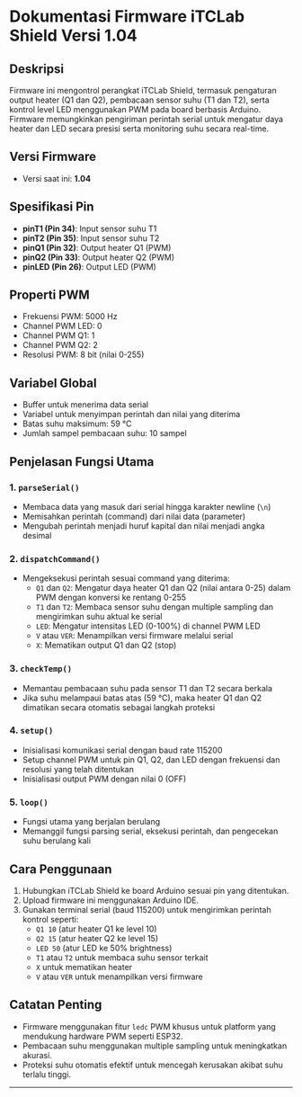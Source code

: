 # Dokumentasi Firmware iTCLab Shield Versi 1.04

## Deskripsi  
Firmware ini mengontrol perangkat iTCLab Shield, termasuk pengaturan output heater (Q1 dan Q2), pembacaan sensor suhu (T1 dan T2), serta kontrol level LED menggunakan PWM pada board berbasis Arduino. Firmware memungkinkan pengiriman perintah serial untuk mengatur daya heater dan LED secara presisi serta monitoring suhu secara real-time.

## Versi Firmware  
- Versi saat ini: **1.04**

## Spesifikasi Pin  
- **pinT1 (Pin 34)**: Input sensor suhu T1  
- **pinT2 (Pin 35)**: Input sensor suhu T2  
- **pinQ1 (Pin 32)**: Output heater Q1 (PWM)  
- **pinQ2 (Pin 33)**: Output heater Q2 (PWM)  
- **pinLED (Pin 26)**: Output LED (PWM)  

## Properti PWM  
- Frekuensi PWM: 5000 Hz  
- Channel PWM LED: 0  
- Channel PWM Q1: 1  
- Channel PWM Q2: 2  
- Resolusi PWM: 8 bit (nilai 0-255)  

## Variabel Global  
- Buffer untuk menerima data serial  
- Variabel untuk menyimpan perintah dan nilai yang diterima  
- Batas suhu maksimum: 59 °C  
- Jumlah sampel pembacaan suhu: 10 sampel  

## Penjelasan Fungsi Utama  
### 1. `parseSerial()`  
- Membaca data yang masuk dari serial hingga karakter newline (`\n`)  
- Memisahkan perintah (command) dari nilai data (parameter)  
- Mengubah perintah menjadi huruf kapital dan nilai menjadi angka desimal

### 2. `dispatchCommand()`  
- Mengeksekusi perintah sesuai command yang diterima:  
  - `Q1` dan `Q2`: Mengatur daya heater Q1 dan Q2 (nilai antara 0-25) dalam PWM dengan konversi ke rentang 0-255  
  - `T1` dan `T2`: Membaca sensor suhu dengan multiple sampling dan mengirimkan suhu aktual ke serial  
  - `LED`: Mengatur intensitas LED (0-100%) di channel PWM LED  
  - `V` atau `VER`: Menampilkan versi firmware melalui serial  
  - `X`: Mematikan output Q1 dan Q2 (stop)  

### 3. `checkTemp()`  
- Memantau pembacaan suhu pada sensor T1 dan T2 secara berkala  
- Jika suhu melampaui batas atas (59 °C), maka heater Q1 dan Q2 dimatikan secara otomatis sebagai langkah proteksi  

### 4. `setup()`  
- Inisialisasi komunikasi serial dengan baud rate 115200  
- Setup channel PWM untuk pin Q1, Q2, dan LED dengan frekuensi dan resolusi yang telah ditentukan  
- Inisialisasi output PWM dengan nilai 0 (OFF)  

### 5. `loop()`  
- Fungsi utama yang berjalan berulang  
- Memanggil fungsi parsing serial, eksekusi perintah, dan pengecekan suhu berulang kali  

## Cara Penggunaan  
1. Hubungkan iTCLab Shield ke board Arduino sesuai pin yang ditentukan.  
2. Upload firmware ini menggunakan Arduino IDE.  
3. Gunakan terminal serial (baud 115200) untuk mengirimkan perintah kontrol seperti:  
   - `Q1 10` (atur heater Q1 ke level 10)  
   - `Q2 15` (atur heater Q2 ke level 15)  
   - `LED 50` (atur LED ke 50% brightness)  
   - `T1` atau `T2` untuk membaca suhu sensor terkait  
   - `X` untuk mematikan heater  
   - `V` atau `VER` untuk menampilkan versi firmware  

## Catatan Penting  
- Firmware menggunakan fitur `ledc` PWM khusus untuk platform yang mendukung hardware PWM seperti ESP32.  
- Pembacaan suhu menggunakan multiple sampling untuk meningkatkan akurasi.  
- Proteksi suhu otomatis efektif untuk mencegah kerusakan akibat suhu terlalu tinggi.  

---
